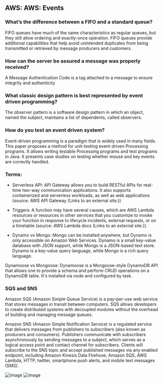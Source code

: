 ## AWS: AWS: Events  

### What’s the difference between a FIFO and a standard queue?

FIFO queues have much of the same characteristics as regular queues, but they still allow ordering and exactly-once operation. FIFO queues provide additional capabilities that help avoid unintended duplicates from being transmitted or retrieved by message producers and customers.

### How can the server be assured a message was properly received?

A Message Authentication Code is a tag attached to a message to ensure integrity and authenticity

### What classic design pattern is best represented by event driven programming?

The observer pattern is a software design pattern in which an object, named the subject, maintains a list of dependents, called observers.

### How do you test an event driven system?

Event-driven programming is a paradigm that is widely used in many fields. This paper proposes a method for unit-testing event-driven Processing programs. It allows writing testable Processing programs and test programs in Java. It presents case studies on testing whether mouse and key events are correctly handled.

### Terms:

- Serverless API: API Gateway allows you to build RESTful APIs for real-time two-way communication applications. It also supports containerized and serverless workloads, as well as web applications (source: AWS API Gateway (Links to an external site.))

- Triggers: A function may have several causes, which are AWS Lambda resources or resources in other services that you customize to invoke your function in response to lifecycle incidents, external requests, or on a timetable (source: AWS Lambda docs (Links to an external site.)).

- Dynamo vs Mongo:
Mongo can be installed anywhere, but Dynamo is only accessible on Amazon Web Services.
Dynamo is a small key-value database with JSON support, while Mongo is a JSON-based text store.
Dynamo is a key-value query language, while Mongo is a rich query language.

Dynamoose vs Mongoose: Dynamoose is a Mongoose-style DynamoDB API that allows one to provide a schema and perform CRUD operations on a DynamoDB table. It's installed via node and configured by task.


### SQS and SNS
Amazon SQS (Amazon Simple Queue Service) is a pay-per-use web service that stores messages in transit between computers. SQS allows developers to create distributed systems with decoupled modules without the overhead of building and managing message queues.

Amazon SNS (Amazon Simple Notification Service) is a regulated service that delivers messages from publishers to subscribers (also known as producers and consumers). Publishers communicate with subscribers asynchronously by sending messages to a subject, which serves as a logical access point and contact channel for subscribers. Clients will subscribe to the SNS topic and accept published messages via any enabled endpoint, including Amazon Kinesis Data Firehose, Amazon SQS, AWS Lambda, HTTP, twitter, smartphone push alerts, and mobile text messages (SMS).



![image](https://miro.medium.com/max/700/1*DRrTtdyah9NHwR0VCm6MWA.png)
![image](https://miro.medium.com/max/2400/1*mdUPKzrfJFuXa4d43KhKUQ.png)
